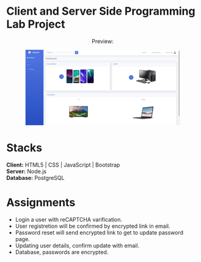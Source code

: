 
# Client and Server Side Programming Lab Project
<p align="center">
Preview:
</p>
<p align="center">
    <img width="80%" src="./preview.png" alt="website">
</p>

# Stacks
<b>Client:</b> HTML5 | CSS | JavaScript | Bootstrap
<br/>
<b>Server:</b> Node.js
<br/>
<b>Database:</b> PostgreSQL

# Assignments
* Login a user with reCAPTCHA varification.
* User registretion will be confirmed by encrypted link in email.
* Password reset will send encrypted link to get to update password page.
* Updating user details, confirm update with email.
* Database, passwords are encrypted.

